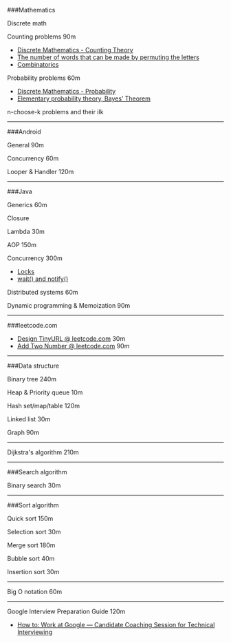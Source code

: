 ###Mathematics

Discrete math

Counting problems   90m

- [Discrete Mathematics - Counting Theory](https://www.tutorialspoint.com/discrete_mathematics/discrete_mathematics_counting_theory.htm)
- [The number of words that can be made by permuting the letters ](https://math.stackexchange.com/questions/391833/the-number-of-words-that-can-be-made-by-permuting-the-letters-of-mathematics-i)
- [Combinatorics](https://mathigon.org/world/Combinatorics)

Probability problems 60m

- [Discrete Mathematics - Probability](https://www.tutorialspoint.com/discrete_mathematics/discrete_mathematics_probability.htm)
- [Elementary probability theory, Bayes’ Theorem](https://www.healthknowledge.org.uk/public-health-textbook/research-methods/1b-statistical-methods/elementary-probability-theory)

n-choose-k problems and their ilk

---

###Android

General             90m

Concurrency         60m

Looper & Handler    120m

---

###Java

Generics    60m

Closure 

Lambda      30m

AOP         150m

Concurrency             300m

- [Locks](http://tutorials.jenkov.com/java-concurrency/locks.html)
- [wait() and notify()](http://tutorials.jenkov.com/java-concurrency/thread-signaling.html)

Distributed systems     60m

Dynamic programming
& Memoization           90m

---

###leetcode.com

- [Design TinyURL @ leetcode.com](https://leetcode.com/problems/design-tinyurl)   30m
- [Add Two Number @ leetcode.com](https://leetcode.com/problems/add-two-numbers)  90m

---

###Data structure

Binary tree         240m

Heap &
Priority queue      10m

Hash set/map/table  120m

Linked list         30m      

Graph               90m

---

Dijkstra's algorithm    210m

---

###Search algorithm

Binary search       30m

---

###Sort algorithm

Quick sort          150m

Selection sort      30m

Merge sort          180m

Bubble sort         40m

Insertion sort      30m

---

Big O notation      60m

---

Google Interview Preparation Guide  120m

- [How to: Work at Google — Candidate Coaching Session for Technical Interviewing](https://www.youtube.com/watch?v=oWbUtlUhwa8)